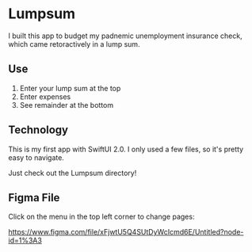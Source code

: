 # Lumpsum
I built this app to budget my padnemic unemployment insurance check, which came retoractively in a lump sum.

## Use
1. Enter your lump sum at the top
2. Enter expenses
3. See remainder at the bottom

## Technology
This is my first app with SwiftUI 2.0. I only used a few files, so it's pretty easy to navigate. 

Just check out the Lumpsum directory!

## Figma File
Click on the menu in the top left corner to change pages:

https://www.figma.com/file/xFjwtU5Q4SUtDyWcIcmd6E/Untitled?node-id=1%3A3
